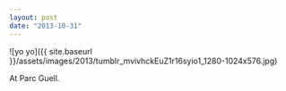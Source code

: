 ```yaml
---
layout: post
date: "2013-10-31"
---
```


![yo yo]({{ site.baseurl }}/assets/images/2013/tumblr_mvivhckEuZ1r16syio1_1280-1024x576.jpg)

At Parc Guell.
